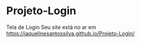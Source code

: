 # Projeto-Login
 Tela de Login
Seu site está no ar em https://jaquelinesantossilva.github.io/Projeto-Login/
